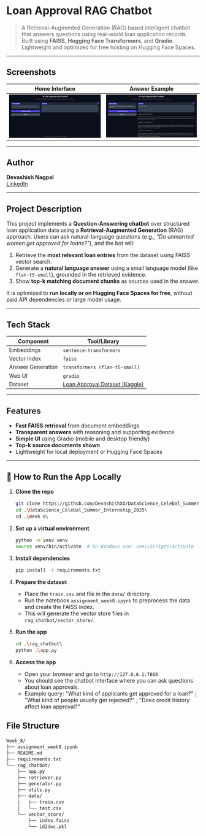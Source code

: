 # Loan Approval RAG Chatbot

> A Retrieval-Augmented Generation (RAG) based intelligent chatbot that answers questions using real-world loan application records. Built using **FAISS**, **Hugging Face Transformers**, and **Gradio**. Lightweight and optimized for free hosting on Hugging Face Spaces.

---

## Screenshots

| Home Interface | Answer Example |
|----------------|----------------|
| ![Home UI](screenshots/home_page.png) | ![Answer UI](screenshots/example_query.png) |

---

## Author

**Devashish Nagpal**  
[LinkedIn](https://www.linkedin.com/in/devashishnagpal/) 

---

## Project Description

This project implements a **Question-Answering chatbot** over structured loan application data using a **Retrieval-Augmented Generation** (RAG) approach. Users can ask natural-language questions (e.g., _"Do unmarried women get approved for loans?"_), and the bot will:

1. Retrieve the **most relevant loan entries** from the dataset using FAISS vector search.
2. Generate a **natural language answer** using a small language model (like `flan-t5-small`), grounded in the retrieved evidence.
3. Show **top-k matching document chunks** as sources used in the answer.

It is optimized to **run locally or on Hugging Face Spaces for free**, without paid API dependencies or large model usage.

---

## Tech Stack

| Component       | Tool/Library                    |
|----------------|----------------------------------|
| Embeddings      | `sentence-transformers`         |
| Vector Index    | `faiss`                         |
| Answer Generation | `transformers (flan-t5-small)` |
| Web UI          | `gradio`                        |
| Dataset         | [Loan Approval Dataset (Kaggle)](https://www.kaggle.com/datasets/sonalisingh1411/loan-approval-prediction) |

---

## Features

- **Fast FAISS retrieval** from document embeddings
- **Transparent answers** with reasoning and supporting evidence
- **Simple UI** using Gradio (mobile and desktop friendly)
- **Top-k source documents shown**
- Lightweight for local deployment or Hugging Face Spaces

---

## 🚀 How to Run the App Locally

1. **Clone the repo**
   ```bash
   git clone https://github.com/DevashishXO/DataScience_Celebal_Summer_Internship_2025
   cd .\DataScience_Celebal_Summer_Internship_2025\
   cd .\Week 8\
   ```
2. **Set up a virtual environment**
   ```bash
   python -m venv venv
   source venv/bin/activate  # On Windows use: venv\Scripts\activate
   ```

3. **Install dependencies**
   ```bash
   pip install -r requirements.txt
   ```

4. **Prepare the dataset**
   - Place the `train.csv` and file in the `data/` directory.
   - Run the notebook `assignment_week8.ipynb` to preprocess the data and create the FAISS index.
   - This will generate the vector store files in `rag_chatbot/vector_store/`.

5. **Run the app**
   ```bash
   cd .\rag_chatbot\
   python .\app.py
   ```

6. **Access the app**
   - Open your browser and go to `http://127.0.0.1:7860`
   - You should see the chatbot interface where you can ask questions about loan approvals.
   - Example query: "What kind of applicants get approved for a loan?" ; "What kind of people usually get rejected?" ; "Does credit history affect loan approval?"

## File Structure
```
Week_8/
├── assignment_week8.ipynb
├── README.md
├── requirements.txt
└── rag_chatbot/
    ├── app.py
    ├── retriever.py
    ├── generator.py
    ├── utils.py
    ├── data/
    │   ├── train.csv
    │   └── test.csv
    └── vector_store/
        ├── index.faiss
        └── id2doc.pkl
```